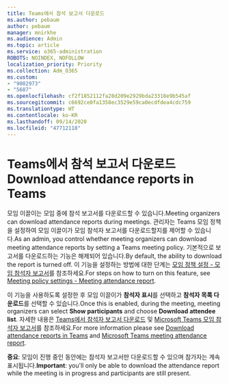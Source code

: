 ```yaml
---
title: Teams에서 참석 보고서 다운로드
ms.author: pebaum
author: pebaum
manager: mnirkhe
ms.audience: Admin
ms.topic: article
ms.service: o365-administration
ROBOTS: NOINDEX, NOFOLLOW
localization_priority: Priority
ms.collection: Adm_O365
ms.custom:
- "9002973"
- "5687"
ms.openlocfilehash: cf2f1852112fa28d209e2929bda23318e9b545af
ms.sourcegitcommit: c6692ce0fa1358ec3529e59ca0ecdfdea4cdc759
ms.translationtype: HT
ms.contentlocale: ko-KR
ms.lasthandoff: 09/14/2020
ms.locfileid: "47712118"
---
```

# <a name="download-attendance-reports-in-teams"></a><span data-ttu-id="8667e-102">Teams에서 참석 보고서 다운로드</span><span class="sxs-lookup"><span data-stu-id="8667e-102">Download attendance reports in Teams</span></span>

<span data-ttu-id="8667e-103">모임 이끌이는 모임 중에 참석 보고서를 다운로드할 수 있습니다.</span><span class="sxs-lookup"><span data-stu-id="8667e-103">Meeting organizers can download attendance reports during meetings.</span></span> <span data-ttu-id="8667e-104">관리자는 Teams 모임 정책을 설정하여 모임 이끌이가 모임 참석자 보고서를 다운로드할지를 제어할 수 있습니다.</span><span class="sxs-lookup"><span data-stu-id="8667e-104">As an admin, you control whether meeting organizers can download meeting attendance reports by setting a Teams meeting policy.</span></span> <span data-ttu-id="8667e-105">기본적으로 보고서를 다운로드하는 기능은 해제되어 있습니다.</span><span class="sxs-lookup"><span data-stu-id="8667e-105">By default, the ability to download the report is turned off.</span></span> <span data-ttu-id="8667e-106">이 기능을 설정하는 방법에 대한 단계는 [모임 정책 설정 - 모임 참석자 보고서](https://docs.microsoft.com/microsoftteams/meeting-policies-in-teams#meeting-policy-settings---meeting-attendance-report)를 참조하세요.</span><span class="sxs-lookup"><span data-stu-id="8667e-106">For steps on how to turn on this feature, see  [Meeting policy settings - Meeting attendance report](https://docs.microsoft.com/microsoftteams/meeting-policies-in-teams#meeting-policy-settings---meeting-attendance-report).</span></span>

<span data-ttu-id="8667e-107">이 기능을 사용하도록 설정한 후 모임 이끌이가 **참석자 표시**를 선택하고 **참석자 목록 다운로드**를 선택할 수 있습니다.</span><span class="sxs-lookup"><span data-stu-id="8667e-107">Once this is enabled, during the meeting, meeting organizers can select  **Show participants**  and choose  **Download attendee list**.</span></span> <span data-ttu-id="8667e-108">자세한 내용은 [Teams에서 참석자 보고서 다운로드](https://support.office.com/article/download-attendance-reports-in-teams-ae7cf170-530c-47d3-84c1-3aedac74d310) 및 [Microsoft Teams 모임 참석자 보고서](https://docs.microsoft.com/microsoftteams/teams-analytics-and-reports/meeting-attendance-report)를 참조하세요.</span><span class="sxs-lookup"><span data-stu-id="8667e-108">For more information please see [Download attendance reports in Teams](https://support.office.com/article/download-attendance-reports-in-teams-ae7cf170-530c-47d3-84c1-3aedac74d310) and [Microsoft Teams meeting attendance report](https://docs.microsoft.com/microsoftteams/teams-analytics-and-reports/meeting-attendance-report).</span></span>

<span data-ttu-id="8667e-109">**중요**: 모임이 진행 중인 동안에는 참석자 보고서만 다운로드할 수 있으며 참가자는 계속 표시됩니다.</span><span class="sxs-lookup"><span data-stu-id="8667e-109">**Important**: you'll only be able to download the attendance report while the meeting is in progress and participants are still present.</span></span>
